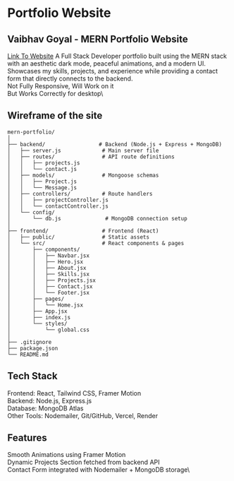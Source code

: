 # Portfolio Website 

## Vaibhav Goyal - MERN Portfolio Website
[Link To Website](https://portfolio-9grk.onrender.com/)
A Full Stack Developer portfolio built using the MERN stack with an aesthetic dark mode, peaceful animations, and a modern UI.
Showcases my skills, projects, and experience while providing a contact form that directly connects to the backend.\
Not Fully Responsive, Will Work on it\
But Works Correctly for desktop\

## Wireframe of the site

```
mern-portfolio/
│
├── backend/                 # Backend (Node.js + Express + MongoDB)
│   ├── server.js             # Main server file
│   ├── routes/               # API route definitions
│   │   ├── projects.js
│   │   └── contact.js
│   ├── models/               # Mongoose schemas
│   │   ├── Project.js
│   │   └── Message.js
│   ├── controllers/          # Route handlers
│   │   ├── projectController.js
│   │   └── contactController.js
│   └── config/
│       └── db.js              # MongoDB connection setup
│
├── frontend/                 # Frontend (React)
│   ├── public/               # Static assets
│   └── src/                  # React components & pages
│       ├── components/
│       │   ├── Navbar.jsx
│       │   ├── Hero.jsx
│       │   ├── About.jsx
│       │   ├── Skills.jsx
│       │   ├── Projects.jsx
│       │   ├── Contact.jsx
│       │   └── Footer.jsx
│       ├── pages/
│       │   └── Home.jsx
│       ├── App.jsx
│       ├── index.js
│       └── styles/
│           └── global.css
│
├── .gitignore
├── package.json
└── README.md
```

## Tech Stack
Frontend: React, Tailwind CSS, Framer Motion\
Backend: Node.js, Express.js\
Database: MongoDB Atlas\
Other Tools: Nodemailer, Git/GitHub, Vercel, Render

## Features
Smooth Animations using Framer Motion\
Dynamic Projects Section fetched from backend API\
Contact Form integrated with Nodemailer + MongoDB storage\
